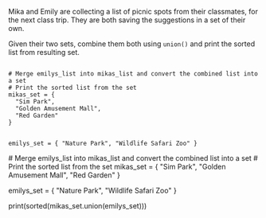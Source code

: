 Mika and Emily are collecting a list of picnic spots from their classmates, for the next class trip. They are both saving the suggestions in a set of their own.

Given their two sets, combine them both  using `union()` and print the sorted list from resulting set.

<codeblock language="python" type="exercise" testMode="fixedInput">
<code>
# Merge emilys_list into mikas_list and convert the combined list into a set
# Print the sorted list from the set
mikas_set = {
  "Sim Park",
  "Golden Amusement Mall",
  "Red Garden"
}

emilys_set = {
  "Nature Park",
  "Wildlife Safari Zoo"
}
</code>

<solution>
# Merge emilys_list into mikas_list and convert the combined list into a set
# Print the sorted list from the set
mikas_set = {
  "Sim Park",
  "Golden Amusement Mall",
  "Red Garden"
}

emilys_set = {
  "Nature Park",
  "Wildlife Safari Zoo"
}

print(sorted(mikas_set.union(emilys_set)))
</solution>
</codeblock>